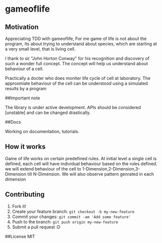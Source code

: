# gameoflife

## Motivation
<p>
Appreciating TDD  with gameoflife, For me game of life is not about the program, Its about trying to understand about species, which are starting at a very small level, that is living cell. </p>
<p>
I thank to sir "John Horton Conway" for his recognition and discovery of such a wonder full concept. The concept will help us understand about behaviour of a cell.
</p>
<p>
Practically a docter who does moniter life cycle of cell at laboratory. The approxmiate behaviour of the cell can be understood using a simulated results by a program
</p>

##Important note

<p>
The library is under active development. APIs should be considered [unstable] and can be changed drastically.
</p>

##Docs

<p>
Working on documentation, tutorials.
</p>

## How it works
<p>
Game of life works on certain predefined rules. At initial level a single cell is defined, each cell will have individual behaviour based on the rules defined. we will extend behaviour of the cell to 1-Dimension,2-Dimension,3-Dimension till N-Dimension. We will also observe pattern genrated in each dimension    
</p>


## Contributing

1. Fork it!
2. Create your feature branch: `git checkout -b my-new-feature`
3. Commit your changes: `git commit -am 'Add some feature'`
4. Push to the branch: `git push origin my-new-feature`
5. Submit a pull request :D

##License
MIT


